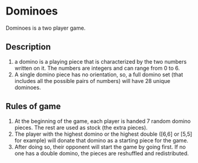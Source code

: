 # Dominoes
Dominoes is a two player game.

## Description
1. a domino is a playing piece that is characterized by the two numbers written on it. 
   The numbers are integers and can range from 0 to 6.
2. A single domino piece has no orientation, so, a full domino set (that includes all 
   the possible pairs of numbers) will have 28 unique dominoes.

## Rules of game
1. At the beginning of the game, each player is handed 7 random domino pieces. 
   The rest are used as stock (the extra pieces).
2. The player with the highest domino or the highest double ([6,6] or [5,5] for example)
   will donate that domino as a starting piece for the game.
3. After doing so, their opponent will start the game by going first. If no one has a double domino, 
   the pieces are reshuffled and redistributed.